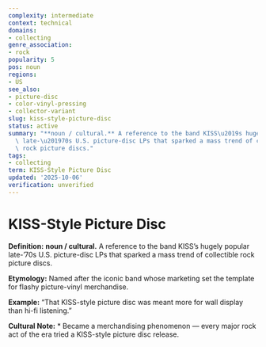```yaml
---
complexity: intermediate
context: technical
domains:
- collecting
genre_association:
- rock
popularity: 5
pos: noun
regions:
- US
see_also:
- picture-disc
- color-vinyl-pressing
- collector-variant
slug: kiss-style-picture-disc
status: active
summary: "**noun / cultural.** A reference to the band KISS\u2019s hugely popular\
  \ late-\u201970s U.S. picture-disc LPs that sparked a mass trend of collectible\
  \ rock picture discs."
tags:
- collecting
term: KISS-Style Picture Disc
updated: '2025-10-06'
verification: unverified
---
```


# KISS-Style Picture Disc

**Definition:** **noun / cultural.** A reference to the band KISS’s hugely popular late-’70s U.S. picture-disc LPs that sparked a mass trend of collectible rock picture discs.

**Etymology:** Named after the iconic band whose marketing set the template for flashy picture-vinyl merchandise.

**Example:** “That KISS-style picture disc was meant more for wall display than hi-fi listening.”

**Cultural Note:** * Became a merchandising phenomenon — every major rock act of the era tried a KISS-style picture disc release.

